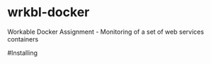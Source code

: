 # wrkbl-docker
Workable Docker Assignment - Monitoring of a set of web services containers

#Installing
